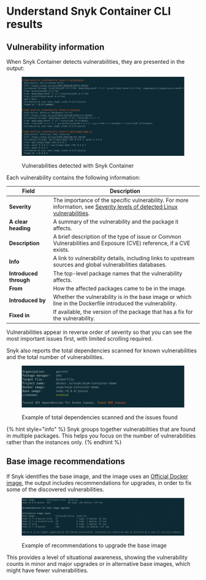 # Understand Snyk Container CLI results

## **Vulnerability information**

When Snyk Container detects vulnerabilities, they are presented in the output:

<figure><img src="../../../.gitbook/assets/clivulnerabiilities.png" alt="Vulnerabilities detected with Snyk Container"><figcaption><p>Vulnerabilities detected with Snyk Container</p></figcaption></figure>

Each vulnerability contains the following information:

| **Field**              | **Description**                                                                                                                                                                                                                                    |
| ---------------------- | -------------------------------------------------------------------------------------------------------------------------------------------------------------------------------------------------------------------------------------------------- |
| **Severity**           | The importance of the specific vulnerability. For more information, see [Severity levels of detected Linux vulnerabilities](../../../scan-with-snyk/snyk-container/how-snyk-container-works/severity-levels-of-detected-linux-vulnerabilities.md). |
| **A clear heading**    | A summary of the vulnerability and the package it affects.                                                                                                                                                                                         |
| **Description**        | A brief description of the type of issue or Common Vulnerabilities and Exposure (CVE) reference, if a CVE exists.                                                                                                                                  |
| **Info**               | A link to vulnerability details, including links to upstream sources and global vulnerabilities databases.                                                                                                                                         |
| **Introduced through** | The top-level package names that the vulnerability affects.                                                                                                                                                                                        |
| **From**               | How the affected packages came to be in the image.                                                                                                                                                                                                 |
| **Introduced by**      | Whether the vulnerability is in the base image or which line in the Dockerfile introduced the vulnerability.                                                                                                                                       |
| **Fixed in**           | If available, the version of the package that has a fix for the vulnerability.                                                                                                                                                                     |

Vulnerabilities appear in reverse order of severity so that you can see the most important issues first, with limited scrolling required.

Snyk also reports the total dependencies scanned for known vulnerabilities and the total number of vulnerabilities.

<figure><img src="../../../.gitbook/assets/clisummary.png" alt="Total dependencies tested and issues fount"><figcaption><p>Example of total dependencies scanned and the issues found</p></figcaption></figure>

{% hint style="info" %}
Snyk groups together vulnerabilities that are found in multiple packages. This helps you focus on the number of vulnerabilities rather than the instances only.
{% endhint %}

## Base image recommendations

If Snyk identifies the base image, and the image uses an [Official Docker image](https://docs.docker.com/docker-hub/official_images/), the output includes recommendations for upgrades, in order to fix some of the discovered vulnerabilities.

<figure><img src="../../../.gitbook/assets/clirecommendations.png" alt="Recommendations for base image upgrade"><figcaption><p>Example of recommendations to upgrade the base image</p></figcaption></figure>

This provides a level of situational awareness, showing the vulnerability counts in minor and major upgrades or in alternative base images, which might have fewer vulnerabilities.
